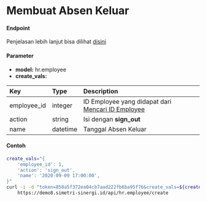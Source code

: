 # Membuat Absen Keluar
#### Endpoint
Penjelasan lebih lanjut bisa dilihat [disini](../list_api/create_data.md)

#### Parameter
- <b>model:</b> hr.employee</br>
- <b>create_vals:</b> </br>

| Key           | Type          | Description                                                        |
| :---          | :---          | :---                                                               |
| employee_id   | integer       | ID Employee yang didapat dari [Mencari ID Employee](./employee.md) |
| action        | string        | Isi dengan <b>sign_out</b>                                         |
| name          | datetime      | Tanggal Absen Keluar                                               |

#### Contoh
```bash
create_vals="{
    'employee_id': 1,
    'action': 'sign_out',
    'name': '2020-09-09 17:00:00',
}"
curl -i -d "token=858a5f372ea04cb7aad222fb6ba95f76&create_vals=${create_vals}" \
    https://demo8.simetri-sinergi.id/api/hr.employee/create
```
